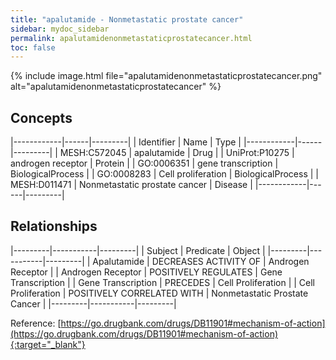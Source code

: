 ```yaml
---
title: "apalutamide - Nonmetastatic prostate cancer"
sidebar: mydoc_sidebar
permalink: apalutamidenonmetastaticprostatecancer.html
toc: false 
---
```


{% include image.html file="apalutamidenonmetastaticprostatecancer.png" alt="apalutamidenonmetastaticprostatecancer" %}

## Concepts

|------------|------|---------|
| Identifier | Name | Type    |
|------------|------|---------|
| MESH:C572045 | apalutamide | Drug |
| UniProt:P10275 | androgen receptor | Protein |
| GO:0006351 | gene transcription | BiologicalProcess |
| GO:0008283 | Cell proliferation | BiologicalProcess |
| MESH:D011471 | Nonmetastatic prostate cancer | Disease |
|------------|------|---------|

## Relationships

|---------|-----------|---------|
| Subject | Predicate | Object  |
|---------|-----------|---------|
| Apalutamide | DECREASES ACTIVITY OF | Androgen Receptor |
| Androgen Receptor | POSITIVELY REGULATES | Gene Transcription |
| Gene Transcription | PRECEDES | Cell Proliferation |
| Cell Proliferation | POSITIVELY CORRELATED WITH | Nonmetastatic Prostate Cancer |
|---------|-----------|---------|

Reference: [https://go.drugbank.com/drugs/DB11901#mechanism-of-action](https://go.drugbank.com/drugs/DB11901#mechanism-of-action){:target="_blank"}